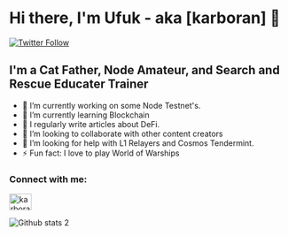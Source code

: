 # Hi there, I'm Ufuk - aka [karboran] 👋

[![Twitter Follow](https://img.shields.io/twitter/follow/karboran?color=1DA1F2&logo=twitter&style=for-the-badge)](https://twitter.com/intent/follow?original_referer=https%3A%2F%2Fgithub.com%2Fkarboran&screen_name=karboran)

## I'm a Cat Father, Node Amateur, and Search and Rescue Educater Trainer

- 🔭 I’m currently working on some Node Testnet's.
- 🌱 I’m currently learning Blockchain
- 📝 I regularly write articles about DeFi.
- 👯 I’m looking to collaborate with other content creators
- 🤔 I’m looking for help with L1 Relayers and Cosmos Tendermint.
- ⚡ Fun fact: I love to play World of Warships  

### Connect with me:

<p align="left">
<a href="https://twitter.com/karboran" target="blank"><img align="center" src="https://raw.githubusercontent.com/rahuldkjain/github-profile-readme-generator/master/src/images/icons/Social/twitter.svg" alt="karboran" height="30" width="40" /></a>

![Github stats 2](https://github-readme-stats.vercel.app/api?username=karborantr&show_icons=true&theme=radical)
